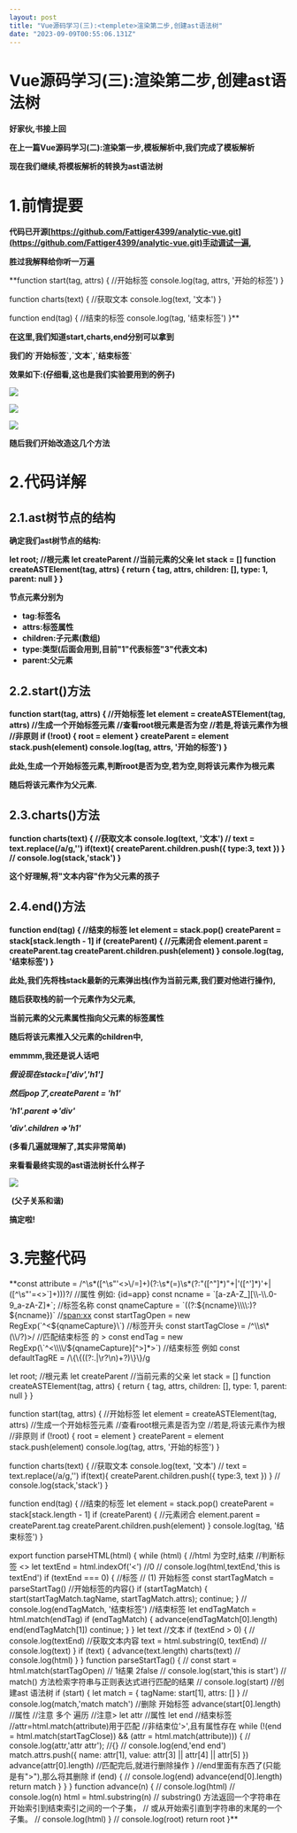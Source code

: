 ```yaml
---
layout: post
title: "Vue源码学习(三):<templete>渲染第二步,创建ast语法树"
date: "2023-09-09T00:55:06.131Z"
---
```

Vue源码学习(三):<templete>渲染第二步,创建ast语法树
===================================

**好家伙,书接上回**

**在上一篇Vue源码学习(二):<templete>渲染第一步,模板解析中,我们完成了模板解析**

**现在我们继续,将模板解析的转换为ast语法树**

1.前情提要
======

**代码已开源[https://github.com/Fattiger4399/analytic-vue.git](https://github.com/Fattiger4399/analytic-vue.git)手动调试一遍,**

**胜过我解释给你听一万遍**

**function start(tag, attrs) { //开始标签
    console.log(tag, attrs, '开始的标签')
}

function charts(text) { //获取文本
    console.log(text, '文本')
}

function end(tag) { //结束的标签
    console.log(tag, '结束标签')
}**

**在这里,我们知道start,charts,end分别可以拿到**

**我们的\`开始标签\`,\`文本\`,\`结束标签\`**

**效果如下:(仔细看,这也是我们实验要用到的例子)**

**![](https://img2023.cnblogs.com/blog/2501855/202309/2501855-20230908213800420-566621383.png)**

**![](https://img2023.cnblogs.com/blog/2501855/202309/2501855-20230908214023785-129058547.png)**

**![](https://img2023.cnblogs.com/blog/2501855/202309/2501855-20230908214121607-1281860093.png)**

**随后我们开始改造这几个方法**

2.代码详解
======

2.1.ast树节点的结构
-------------

**确定我们ast树节点的结构:**

**let root; //根元素
let createParent //当前元素的父亲
let stack = \[\] 
function createASTElement(tag, attrs) {
    return {
        tag,
        attrs,
        children: \[\],
        type: 1,
        parent: null
    }
}**

**节点元素分别为**

*   **tag:标签名**
*   **attrs:标签属性**
*   **children:子元素(数组)**
*   **type:类型(后面会用到,目前"1"代表标签"3"代表文本)**
*   **parent:父元素**

2.2.start()方法
-------------

**function start(tag, attrs) { //开始标签
    let element = createASTElement(tag, attrs) //生成一个开始标签元素
    //查看root根元素是否为空
    //若是,将该元素作为根
    //非原则
    if (!root) {
        root \= element
    }
    createParent \= element
    stack.push(element)
    console.log(tag, attrs, '开始的标签')
}**

**此处,生成一个开始标签元素,判断root是否为空,若为空,则将该元素作为根元素**

**随后将该元素作为父元素.**

2.3.charts()方法
--------------

**function charts(text) { //获取文本
    console.log(text, '文本')
    // text = text.replace(/a/g,'')
    if(text){
        createParent.children.push({
            type:3,
            text
        })
    }
    // console.log(stack,'stack')
}**

**这个好理解,将"文本内容"作为父元素的孩子**

2.4.end()方法
-----------

**function end(tag) { //结束的标签
    let element = stack.pop()
    createParent \= stack\[stack.length - 1\]
    if (createParent) { //元素闭合
        element.parent = createParent.tag
        createParent.children.push(element)
    }
    console.log(tag, '结束标签')
}**

**此处,我们先将栈stack最新的元素弹出栈(作为当前元素,我们要对他进行操作),**

**随后获取栈的前一个元素作为父元素,**

**当前元素的父元素属性指向父元素的标签属性**

**随后将该元素推入父元素的children中,**

**emmmm,我还是说人话吧**

_**假设现在stack=\['div','h1'\]**_

_**然后pop了,createParent = 'h1'**_

_**'h1'.parent =>'div'**_

_**'div'.children =>'h1'**_

**(多看几遍就理解了,其实非常简单)**

**来看看最终实现的ast语法树长什么样子**

**![](https://img2023.cnblogs.com/blog/2501855/202309/2501855-20230908224329276-1459624880.png)**

 **(父子关系和谐)**

**搞定啦!**

3.完整代码
======

**const attribute =
    /^\\s\*(\[^\\s"'<>\\/=\]+)(?:\\s\*(=)\\s\*(?:"(\[^"\]\*)"+|'(\[^'\]\*)'+|(\[^\\s"'\=<>\`\]+)))?/
//属性 例如:  {id=app}
const ncname = \`\[a-zA-Z\_\]\[\\\\-\\\\.0\-9\_a-zA-Z\]\*\`; //标签名称
const qnameCapture = \`((?:${ncname}\\\\:)?${ncname})\` //<span:xx>
const startTagOpen = new RegExp(\`^<${qnameCapture}\`) //标签开头
const startTagClose = /^\\s\*(\\/?)>/ //匹配结束标签 的 >
const endTag = new RegExp(\`^<\\\\/${qnameCapture}\[^>\]\*>\`) //结束标签 例如</div>
const defaultTagRE = /\\{\\{((?:.|\\r?\\n)+?)\\}\\}/g

let root; //根元素
let createParent //当前元素的父亲
let stack = \[\] 
function createASTElement(tag, attrs) {
    return {
        tag,
        attrs,
        children: \[\],
        type: 1,
        parent: null
    }
}

function start(tag, attrs) { //开始标签
    let element = createASTElement(tag, attrs) //生成一个开始标签元素
    //查看root根元素是否为空
    //若是,将该元素作为根
    //非原则
    if (!root) {
        root \= element
    }
    createParent \= element
    stack.push(element)
    console.log(tag, attrs, '开始的标签')
}

function charts(text) { //获取文本
    console.log(text, '文本')
    // text = text.replace(/a/g,'')
    if(text){
        createParent.children.push({
            type:3,
            text
        })
    }
    // console.log(stack,'stack')
}

function end(tag) { //结束的标签
    let element = stack.pop()
    createParent \= stack\[stack.length - 1\]
    if (createParent) { //元素闭合
        element.parent = createParent.tag
        createParent.children.push(element)
    }
    console.log(tag, '结束标签')
}

export function parseHTML(html) {
    while (html) { //html 为空时,结束
        //判断标签 <>
        let textEnd = html.indexOf('<') //0
        // console.log(html,textEnd,'this is textEnd')
        if (textEnd === 0) { //标签
            // (1) 开始标签
            const startTagMatch = parseStartTag() //开始标签的内容{}
            if (startTagMatch) {
                start(startTagMatch.tagName, startTagMatch.attrs);
                continue;
            }
            // console.log(endTagMatch, '结束标签')
            //结束标签
            let endTagMatch = html.match(endTag)
            if (endTagMatch) {
                advance(endTagMatch\[0\].length)
                end(endTagMatch\[1\])
                continue;
            }
        }
        let text
        //文本
        if (textEnd > 0) {
            // console.log(textEnd)
            //获取文本内容
            text = html.substring(0, textEnd)
            // console.log(text)
        }
        if (text) {
            advance(text.length)
            charts(text)
            // console.log(html)
        }
    }
    function parseStartTag() {
        //
        const start = html.match(startTagOpen) // 1结果 2false
        // console.log(start,'this is start')
        // match() 方法检索字符串与正则表达式进行匹配的结果
        // console.log(start)
        //创建ast 语法树
        if (start) {
            let match \= {
                tagName: start\[1\],
                attrs: \[\]
            }
            // console.log(match,'match match')
            //删除 开始标签
            advance(start\[0\].length)
            //属性
            //注意 多个 遍历
            //注意>
            let attr //属性 
            let end //结束标签
            //attr=html.match(attribute)用于匹配
            //非结束位'>',且有属性存在
            while (!(end = html.match(startTagClose)) && (attr = html.match(attribute))) {
                // console.log(attr,'attr attr'); //{}
                // console.log(end,'end end')
                match.attrs.push({
                    name: attr\[1\],
                    value: attr\[3\] || attr\[4\] || attr\[5\]
                })
                advance(attr\[0\].length)
                //匹配完后,就进行删除操作
            }
            //end里面有东西了(只能是有">"),那么将其删除
            if (end) {
                // console.log(end)
                advance(end\[0\].length)
                return match
            }
        }
    }
    function advance(n) {
        // console.log(html)
        // console.log(n)
        html = html.substring(n)
        // substring() 方法返回一个字符串在开始索引到结束索引之间的一个子集，
        // 或从开始索引直到字符串的末尾的一个子集。
        // console.log(html)
    }
    // console.log(root)
    return root 
}**